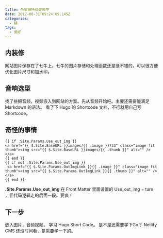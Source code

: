 ```yaml
---
title: 杂货铺持续装修中
date: 2017-08-31T09:24:09.145Z
categories:
  - 铺
tags:
  - 爱好
---
```

## 内装修

网站图片保存在了七牛上。七牛的图片存储和处理函数还是挺不错的，可以很方便优化图片尺寸和加水印。

## 音响选型

找了些把音频，视频嵌入到网站的方案。先从音频开始吧。主要还需要能满足 Markdown 的语法。
看了下 Hugo 的 Shortcode 文档，不行就用自己写 Shortcode。

## 奇怪的事情

    {{ if .Site.Params.Use_out_img }}
    <a href="{{ $.Site.BaseURL }}images/{{ .image }}?33" class="image fit thumb"><img src="{{ $.Site.BaseURL }}images/{{ .thumb }}" alt="" /></a> 
    {{ end }} 
    {{ if not .Site.Params.Use_out_img }}
     <a href="{{ $.Site.Params.OutImgLink }}{{ .image }}" class="image fit thumb"><img src="{{ $.Site.Params.OutImgLink }}{{ .thumb }}" alt="" /></a>
    {{ end }}

**.Site.Params.Use_out_img** 在 Front Matter 里面设置的 Use_out_img = ture ，但代码逻辑走的后面一段。要疯！

## 下一步

嵌入图片，音频视频。
学习 Hugo Short Code。
是不是还需要学下Go？
Netlify CMS 还没时间看，是需要学一下的。
